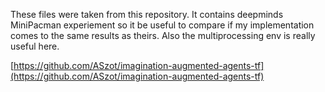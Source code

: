 These files were taken from this repository.
It contains deepminds MiniPacman experiement
so it be useful to compare if my implementation
comes to the same results as theirs.
Also the multiprocessing env is really useful here.

[https://github.com/ASzot/imagination-augmented-agents-tf](https://github.com/ASzot/imagination-augmented-agents-tf)
